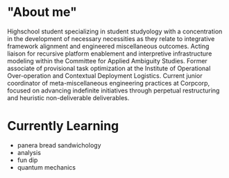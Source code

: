 # "About me"
Highschool student specializing in student studyology with a concentration in the development of necessary necessities as they relate to integrative framework alignment and engineered miscellaneous outcomes. Acting liaison for recursive platform enablement and interpretive infrastructure modeling within the Committee for Applied Ambiguity Studies. Former associate of provisional task optimization at the Institute of Operational Over-operation and Contextual Deployment Logistics. Current junior coordinator of meta-miscellaneous engineering practices at Corpcorp, focused on advancing indefinite initiatives through perpetual restructuring and heuristic non-deliverable deliverables.

# Currently Learning
- panera bread sandwichology
- analysis
- fun dip
- quantum mechanics
